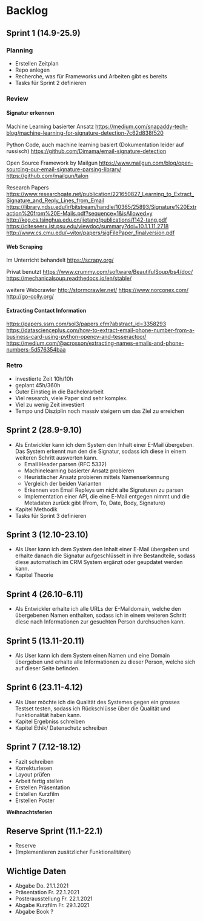 # Backlog
## Sprint 1 (14.9-25.9)
### Planning
- Erstellen Zeitplan
- Repo anlegen
- Recherche, was für Frameworks und Arbeiten gibt es bereits
- Tasks für Sprint 2 definieren

### Review
#### Signatur erkennen
Machine Learning basierter Ansatz
https://medium.com/snapaddy-tech-blog/machine-learning-for-signature-detection-7c62d838f520

Python Code, auch machine learning basiert (Dokumentation leider auf russisch)
https://github.com/Dimama/email-signature-detection

Open Source Framework by Mailgun
https://www.mailgun.com/blog/open-sourcing-our-email-signature-parsing-library/
https://github.com/mailgun/talon

Research Papers
https://www.researchgate.net/publication/221650827_Learning_to_Extract_Signature_and_Reply_Lines_from_Email
https://library.ndsu.edu/ir/bitstream/handle/10365/25893/Signature%20Extraction%20from%20E-Mails.pdf?sequence=1&isAllowed=y
http://keg.cs.tsinghua.edu.cn/jietang/publications/f142-tang.pdf
https://citeseerx.ist.psu.edu/viewdoc/summary?doi=10.1.1.11.2718
http://www.cs.cmu.edu/~vitor/papers/sigFilePaper_finalversion.pdf

#### Web Scraping
Im Unterricht behandelt
https://scrapy.org/

Privat benutzt
https://www.crummy.com/software/BeautifulSoup/bs4/doc/
https://mechanicalsoup.readthedocs.io/en/stable/

weitere Webcrawler
http://stormcrawler.net/
https://www.norconex.com/
http://go-colly.org/

#### Extracting Contact Information
https://papers.ssrn.com/sol3/papers.cfm?abstract_id=3358293
https://datascienceplus.com/how-to-extract-email-phone-number-from-a-business-card-using-python-opencv-and-tesseractocr/
https://medium.com/@acrosson/extracting-names-emails-and-phone-numbers-5d576354baa

### Retro
- investierte Zeit 10h/10h
- geplant 45h/360h
- Guter Einstieg in die Bachelorarbeit
- Viel research, viele Paper sind sehr komplex.
- Viel zu wenig Zeit investiert
- Tempo und Disziplin noch massiv steigern um das Ziel zu erreichen

## Sprint 2 (28.9-9.10)

- Als Entwickler kann ich dem System den Inhalt einer E-Mail übergeben. Das System erkennt nun den die Signatur, sodass ich diese in einem weiteren Schritt auswerten kann.
  - Email Header parsen (RFC 5332)
  - Machinelearning basierter Ansatz probieren
  - Heuristischer Ansatz probieren mittels Namenserkennung
  - Vergleich der beiden Varianten
  - Erkennen von Email Repleys um nicht alte Signaturen zu parsen
  - Implementation einer API, die eine E-Mail entgegen nimmt und die Metadaten zurück gibt (From, To, Date, Body, Signature)
- Kapitel Methodik
- Tasks für Sprint 3 definieren

## Sprint 3 (12.10-23.10)

- Als User kann ich dem System den Inhalt einer E-Mail übergeben und erhalte danach die Signatur aufgeschlüsselt in ihre Bestandteile, sodass diese automatisch im CRM System ergänzt oder geupdatet werden kann.
- Kapitel Theorie

## Sprint 4 (26.10-6.11)

- Als Entwickler erhalte ich alle URLs der E-Maildomain, welche den übergebenen Namen enthalten, sodass ich in einem weiteren Schritt diese nach Informationen zur gesuchten Person durchsuchen kann.

## Sprint 5 (13.11-20.11)

- Als User kann ich dem System einen Namen und eine Domain übergeben und erhalte alle Informationen zu dieser Person, welche sich auf dieser Seite befinden.

## Sprint 6 (23.11-4.12)

- Als User möchte ich die Qualität des Systemes gegen ein grosses Testset testen, sodass ich Rückschlüsse über die Qualität und Funktionalität haben kann.
- Kapitel Ergebniss schreiben
- Kapitel Ethik/ Datenschutz schreiben

## Sprint 7 (7.12-18.12)

- Fazit schreiben
- Korrekturlesen
- Layout prüfen
- Arbeit fertig stellen
- Erstellen Präsentation
- Erstellen Kurzfilm
- Erstellen Poster

**Weihnachtsferien**

## Reserve Sprint (11.1-22.1)

- Reserve
- (Implementieren zusätzlicher Funktionalitäten)

## Wichtige Daten

- Abgabe Do. 21.1.2021
- Präsentation Fr. 22.1.2021
- Posterausstellung Fr. 22.1.2021
- Abgabe Kurzfilm Fr. 29.1.2021
- Abgabe Book ?
